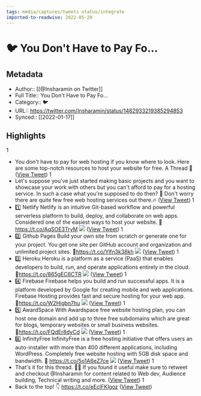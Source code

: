 ```yaml
---
tags: media/captures/tweets status/integrate
imported-to-readwise: 2022-05-29
---
```

# 🐦 You Don't Have to Pay Fo...

## Metadata
- Author:: [[@Insharamin on Twitter]]
- Full Title:: You Don't Have to Pay Fo...
- Category:: 🐦
- URL:: https://twitter.com/Insharamin/status/1482933219385294853
- Synced:: [[2022-01-17]]

## Highlights
1
- You don't have to pay for web hosting if you know where to look.
  Here are some top-notch resources to host your website for free.
  A Thread 🧵 ([View Tweet](https://twitter.com/Insharamin/status/1482933219385294853))
1
- Let's suppose you've just started making basic projects and you want to showcase your work with others but you can't afford to pay for a hosting service. 
  In such a case what you're supposed to do then? 🤔
  Don't worry there are quite few free web hosting services out there.🔥 ([View Tweet](https://twitter.com/Insharamin/status/1482933227157430273))
1
- 1️⃣ Netlify 
  Netlify is an intuitive Git-based workflow and powerful serverless platform to build, deploy, and collaborate on web apps. Considered one of the easiest ways to host your website.
  🔗 https://t.co/AqSOE3TryM 
  ![](https://pbs.twimg.com/media/FJRv6mwXoAYRB3w.jpg) ([View Tweet](https://twitter.com/Insharamin/status/1482933242227568645))
1
- 2️⃣ Github Pages
  Build your own site from scratch or generate one for your project.
  You get one site per GitHub account and organization and unlimited project sites. 
  🔗https://t.co/Ylfn3k38kh 
  ![](https://pbs.twimg.com/media/FJRv7irX0AEVcQa.jpg) ([View Tweet](https://twitter.com/Insharamin/status/1482933264029474819))
1
- 3️⃣ Heroku
  Heroku is a platform as a service (PaaS) that enables developers to build, run, and operate applications entirely in the cloud.
  🔗https://t.co/865gEC6CTR 
  ![](https://pbs.twimg.com/media/FJRv8z5XIAE_D7n.jpg) ([View Tweet](https://twitter.com/Insharamin/status/1482933281981181953))
1
- 4️⃣ Firebase 
  Firebase helps you build and run successful apps. 
  It is a platform developed by Google for creating mobile and web applications. Firebase Hosting provides fast and secure hosting for your web app.
  🔗https://t.co/W2Higbn7hu 
  ![](https://pbs.twimg.com/media/FJRv-IcWYAMSScR.jpg) ([View Tweet](https://twitter.com/Insharamin/status/1482933308807958531))
1
- 5️⃣ AwardSpace
  With Awardspace free website hosting plan, you can host one domain and add up to three free subdomains which are great for blogs, temporary websites or small business websites.
  🔗https://t.co/FQdEr8dyCd 
  ![](https://pbs.twimg.com/media/FJRv_amXsAE28VC.jpg) ([View Tweet](https://twitter.com/Insharamin/status/1482933327111806977))
1
- 6️⃣ InfinityFree
  InfinityFree is a free hosting initiative that offers users an auto-installer with more than 400 different applications, including WordPress.
  Completely free website hosting with 5GB disk space and bandwidth.
  🔗 https://t.co/5o1A6eZ7ce 
  ![](https://pbs.twimg.com/media/FJRwAuKWYAoxV6t.jpg) ([View Tweet](https://twitter.com/Insharamin/status/1482933358816600074))
1
- That's it for this thread. 🙌🏻
  If you found it useful make sure to retweet and checkout @Insharamin for content related to Web dev, Audience building, Technical writing and more. ([View Tweet](https://twitter.com/Insharamin/status/1482933361836535811))
1
- Back to the top! 👇
  https://t.co/eEclFKlgoz ([View Tweet](https://twitter.com/Insharamin/status/1482933737285615617))
